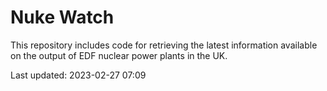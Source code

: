 # Nuke Watch

This repository includes code for retrieving the latest information available on the output of EDF nuclear power plants in the UK.

Last updated: 2023-02-27 07:09